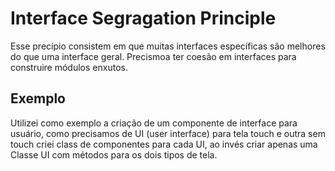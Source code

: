 # Interface Segragation Principle

Esse precípio consistem em que muitas interfaces específicas são melhores do que uma interface geral. 
Precismoa ter coesão em interfaces para construire módulos enxutos.


## Exemplo

Utilizei como exemplo a criação de um componente de interface para usuário, como precisamos de UI (user interface) para tela touch e outra sem touch criei class de componentes para cada UI, ao invés criar apenas uma Classe UI com métodos para os dois tipos de tela.
